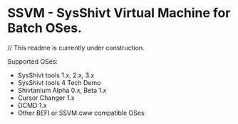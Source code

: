 # SSVM - SysShivt Virtual Machine for Batch OSes.

// This readme is currently under construction.

Supported OSes:
- SysShivt tools 1.x, 2.x, 3.x
- SysShivt tools 4 Tech Demo
- Shivtanium Alpha 0.x, Beta 1.x
- Cursor Changer 1.x
- DCMD 1.x
- Other BEFI or SSVM.cww compatible OSes
